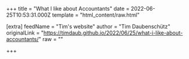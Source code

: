 
+++
title = "What I like about Accountants"
date = 2022-06-25T10:53:31.000Z
template = "html_content/raw.html"

[extra]
feedName = "Tim's website"
author = "Tim Daubenschütz"
originalLink = "https://timdaub.github.io/2022/06/25/what-i-like-about-accountants/"
raw = ""

+++

